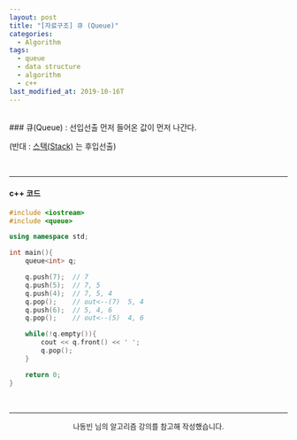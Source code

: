 ```yaml
---
layout: post
title: "[자료구조] 큐 (Queue)"
categories:
  - Algorithm
tags:
  - queue
  - data structure
  - algorithm
  - c++
last_modified_at: 2019-10-16T
---
```

<br>
### 큐(Queue) : 선입선출
먼저 들어온 값이 먼저 나간다.

(반대 : [스택(Stack)](https://jaden2208.github.io/algorithm/2019/10/16/algorithm-data-structure-stack.html) 는 후입선출)

<br>

---

#### c++ 코드

```c++
#include <iostream>
#include <queue>

using namespace std;

int main(){
	queue<int> q;

	q.push(7);	// 7
	q.push(5);	// 7, 5
	q.push(4);	// 7, 5, 4
	q.pop();	// out<--(7)  5, 4
	q.push(6);	// 5, 4, 6
	q.pop();	// out<--(5)  4, 6

	while(!q.empty()){
		cout << q.front() << ' ';
		q.pop();
	}

	return 0;
}
```

<br>

---
<center><font size="2em"> 나동빈 님의 알고리즘 강의를 참고해 작성했습니다.</font></center>
